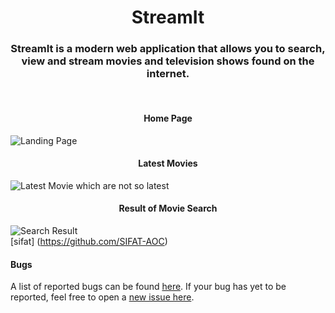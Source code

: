 <h1 align="center">
  StreamIt
  <br>
</h1>

<h3 align="center">
StreamIt is a modern web application that allows you to search, view and stream movies and television shows found on the internet.
</h3>
<br>

<h4 align="center">
Home Page
</h4>

![Landing Page](img/landingPage.png)
<br>

<h4 align="center">
Latest Movies
</h4>

![Latest Movie which are not so latest](img/latestMovies.png)
<br>

<h4 align="center">
Result of Movie Search
</h4>

![Search Result](img/searchMovie.png)
<br>
[sifat] (https://github.com/SIFAT-AOC)
#### Bugs
A list of reported bugs can be found [here](https://github.com/hrishi7/streamIt/issues). If your bug has yet to be reported, feel free to open a [new issue here](https://github.com/hrishi7/streamIt/issues/new).
 
